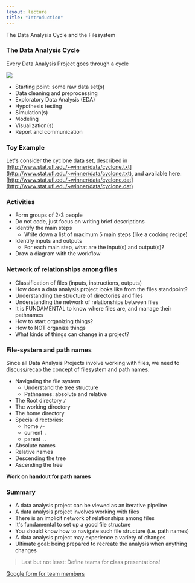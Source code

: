 ```yaml
---
layout: lecture
title: "Introduction"
---
```


<p class="message">
  The Data Analysis Cycle and the Filesystem
</p>


### The Data Analysis Cycle

Every Data Analysis Project goes through a cycle

<a href="http://www.phdcomics.com/comics/archive/phd053104s.gif" target="_blank"><img src="http://www.phdcomics.com/comics/archive/phd053104s.gif"></a>

- Starting point: some raw data set(s)
- Data cleaning and preprocessing
- Exploratory Data Analysis (EDA)
- Hypothesis testing
- Simulation(s)
- Modeling
- Visualization(s)
- Report and communication


### Toy Example

Let's consider the cyclone data set, described in 
[http://www.stat.ufl.edu/~winner/data/cyclone.txt](http://www.stat.ufl.edu/~winner/data/cyclone.txt), and available here:
[http://www.stat.ufl.edu/~winner/data/cyclone.dat](http://www.stat.ufl.edu/~winner/data/cyclone.dat)


### Activities

- Form groups of 2-3 people
- Do not code, just focus on writing brief descriptions
- Identify the main steps
	+ Write down a list of maximum 5 main steps (like a cooking recipe)
- Identify inputs and outputs
	+ For each main step, what are the input(s) and output(s)?
- Draw a diagram with the workflow


### Network of relationships among files

- Classification of files (inputs, instructions, outputs)
- How does a data analysis project looks like from the files standpoint?
- Understanding the structure of directories and files
- Understanding the network of relationships between files
- It is FUNDAMENTAL to know where files are, and manage their pathnames
- How to start organizing things?
- How to NOT organize things
- What kinds of things can change in a project?


### File-system and path names

Since all Data Analysis Projects involve working with files, we need to 
discuss/recap the concept of filesystem and path names.

- Navigating the file system
	+ Understand the tree structure
	+ Pathnames: absolute and relative
- The Root directory `/`
- The working directory
- The home directory
- Special directories: 
	+ home `/~`
	+ current `.`
	+ parent `..`
- Absolute names
- Relative names
- Descending the tree
- Ascending the tree

__Work on handout for path names__


### Summary

- A data analysis project can be viewed as an iterative pipeline
- A data analysis project involves working with files
- There is an implicit network of relationships among files
- It's fundamental to set up a good file structure
- You should know how to navigate such file structure (i.e. path names)
- A data analysis project may experience a variety of changes
- Ultimate goal: being prepared to recreate the analysis when anything changes


> Last but not least: Define teams for class presentations!

[Google form for team members](https://goo.gl/forms/cgUZvvlCENmNsTn32)
